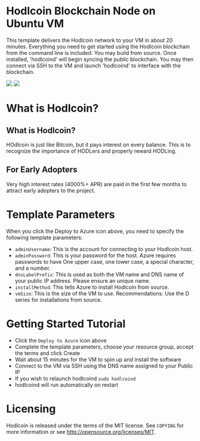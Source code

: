 # Hodlcoin Blockchain Node on Ubuntu VM

This template delivers the Hodlcoin network to your VM in about 20 minutes.  Everything you need to get started using the Hodlcoin blockchain from the command line is included. 
You may build from source.  Once installed, 'hodlcoind' will begin syncing the public blockchain. 
You may then connect via SSH to the VM and launch 'hodlcoind' to interface with the blockchain.

<a href="https://portal.azure.com/#create/Microsoft.Template/uri/https%3A%2F%2Fraw.githubusercontent.com%2FAzure%2Fazure-quickstart-templates%2Fmaster%2Fhodlcoin-blockchain-ubuntu%2Fazuredeploy.json" target="_blank"><img src="http://azuredeploy.net/deploybutton.png"/></a>
<a href="http://armviz.io/#/?load=https%3A%2F%2Fraw.githubusercontent.com%2FAzure%2Fazure-quickstart-templates%2Fmaster%2Fhodlcoin-blockchain-ubuntu%2Fazuredeploy.json" target="_blank"><img src="http://armviz.io/visualizebutton.png"/></a>

# What is Hodlcoin?

What is Hodlcoin?
----------------

HOdlcoin is just like Bitcoin, but it pays interest on every balance. This is to recognize the importance of HODLers and properly reward HODLing.

For Early Adopters
-----------------
Very high interest rates (4000%+ APR) are paid in the first few months to attract early adopters to the project.

# Template Parameters

When you click the Deploy to Azure icon above, you need to specify the following template parameters:

* `adminUsername`: This is the account for connecting to your Hodlcoin host.
* `adminPassword`: This is your password for the host.  Azure requires passwords to have One upper case, one lower case, a special character, and a number.
* `dnsLabelPrefix`: This is used as both the VM name and DNS name of your public IP address.  Please ensure an unique name.
* `installMethod`: This tells Azure to install Hodlcoin from source.
* `vmSize`: This is the size of the VM to use.  Recommendations: Use the D series for installations from source.

# Getting Started Tutorial

* Click the `Deploy to Azure` icon above
* Complete the template parameters, choose your resource group, accept the terms and click Create
* Wait about 15 minutes for the VM to spin up and install the software
* Connect to the VM via SSH using the DNS name assigned to your Public IP
* If you wish to relaunch hodlcoind `sudo hodlcoind`
* hodlcoind will run automatically on restart

# Licensing

Hodlcoin is released under the terms of the MIT license. See `COPYING` for more information or see http://opensource.org/licenses/MIT.
